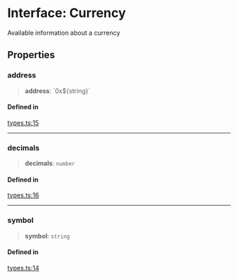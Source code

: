 # Interface: Currency

Available information about a currency

## Properties

### address

> **address**: \`0x$\{string\}\`

#### Defined in

[types.ts:15](https://github.com/hypercerts-org/marketplace-sdk/blob/5b36795934d26bddc05adc354c58feff6a0aa2e7/src/types.ts#L15)

***

### decimals

> **decimals**: `number`

#### Defined in

[types.ts:16](https://github.com/hypercerts-org/marketplace-sdk/blob/5b36795934d26bddc05adc354c58feff6a0aa2e7/src/types.ts#L16)

***

### symbol

> **symbol**: `string`

#### Defined in

[types.ts:14](https://github.com/hypercerts-org/marketplace-sdk/blob/5b36795934d26bddc05adc354c58feff6a0aa2e7/src/types.ts#L14)
